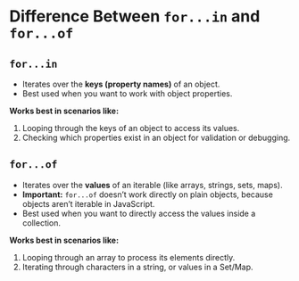 # Difference Between `for...in` and `for...of`

## `for...in`
- Iterates over the **keys (property names)** of an object.  
- Best used when you want to work with object properties.

**Works best in scenarios like:**
1. Looping through the keys of an object to access its values.  
2. Checking which properties exist in an object for validation or debugging.

## `for...of`
- Iterates over the **values** of an iterable (like arrays, strings, sets, maps).  
- **Important:** `for...of` doesn’t work directly on plain objects, because objects aren’t iterable in JavaScript.  
- Best used when you want to directly access the values inside a collection.

**Works best in scenarios like:**
1. Looping through an array to process its elements directly.  
2. Iterating through characters in a string, or values in a Set/Map.
